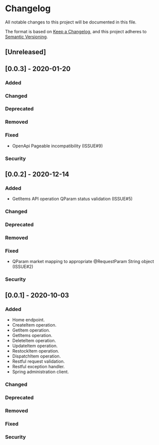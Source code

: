 # Changelog
All notable changes to this project will be documented in this file.

The format is based on [Keep a Changelog](https://keepachangelog.com/en/1.0.0/),
and this project adheres to [Semantic Versioning](https://semver.org/spec/v2.0.0.html).

## [Unreleased]

## [0.0.3] - 2020-01-20
### Added
### Changed
### Deprecated
### Removed
### Fixed
* OpenApi Pageable incompatibility (ISSUE#9)
### Security

## [0.0.2] - 2020-12-14
### Added
* GetItems API operation QParam status validation (ISSUE#5)
### Changed
### Deprecated
### Removed
### Fixed
* QParam market mapping to appropriate @RequestParam String object (ISSUE#2)
### Security

## [0.0.1] - 2020-10-03
### Added
* Home endpoint.
* CreateItem operation.
* GetItem operation.
* GetItems operation.
* DeleteItem operation.
* UpdateItem operation.
* RestockItem operation.
* DispatchItem operation.
* Restful request validation.
* Restful exception handler.
* Spring administration client.
### Changed
### Deprecated
### Removed
### Fixed
### Security
